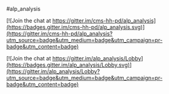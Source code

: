 #alp_analysis

[![Join the chat at https://gitter.im/cms-hh-pd/alp_analysis](https://badges.gitter.im/cms-hh-pd/alp_analysis.svg)](https://gitter.im/cms-hh-pd/alp_analysis?utm_source=badge&utm_medium=badge&utm_campaign=pr-badge&utm_content=badge)

[![Join the chat at https://gitter.im/alp_analysis/Lobby](https://badges.gitter.im/alp_analysis/Lobby.svg)](https://gitter.im/alp_analysis/Lobby?utm_source=badge&utm_medium=badge&utm_campaign=pr-badge&utm_content=badge)
